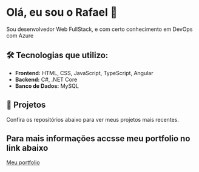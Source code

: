 # Olá, eu sou o Rafael 👋

Sou desenvolvedor Web FullStack, e com certo conhecimento em DevOps com Azure

## 🛠️ Tecnologias que utilizo:

- **Frontend:** HTML, CSS, JavaScript, TypeScript, Angular  
- **Backend:** C#, .NET Core 
- **Banco de Dados:** MySQL

## 🚀 Projetos 

Confira os repositórios abaixo para ver meus projetos mais recentes.

## Para mais informações accsse meu portfolio no link abaixo

[Meu portfolio](https://portfolio-rafael-alves.web.app)
